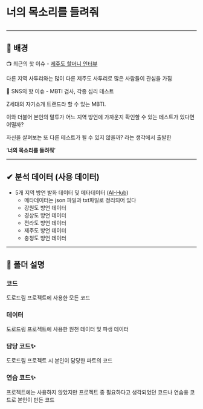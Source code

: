 # 너의 목소리를 들려줘
## 
----
## 🔎 배경

📺 최근의 핫 이슈 - [제주도 할머니 인터뷰](https://youtu.be/MySipIsyGtg?t=62)

다른 지역 사투리와는 많이 다른 제주도 사투리로 많은 사람들이 관심을 가짐

📱 SNS의 핫 이슈 - MBTI 검사, 각종 심리 테스트

Z세대의 자기소개 트랜드라 할 수 있는 MBTI. 

이와 더불어 본인의 말투가 어느 지역 방언에 가까운지 확인할 수 있는 테스트가 있다면 어떨까?

자신을 살펴보는 또 다른 테스트가 될 수 있지 않을까? 라는 생각에서 출발한

‘**너의 목소리를 들려줘**’

---

## ✔ 분석 데이터 (사용 데이터)

- 5개 지역 방언 발화 데이터 및 메타데이터 ([AI-Hub](https://www.aihub.or.kr/))
    - 메타데이터는 json 파일과 txt파일로 정리되어 있다
    - 강원도 방언 데이터
    - 경상도 방언 데이터
    - 전라도 방언 데이터
    - 제주도 방언 데이터
    - 충청도 방언 데이터
       
---

## 📂 폴더 설명
### 코드
도로드림 프로젝트에 사용한 모든 코드

### 데이터
도로드림 프로젝트에 사용한 원천 데이터 및 파생 데이터

### 담당 코드✨
도로드림 프로젝트 시 본인이 담당한 파트의 코드

### 연습 코드✨
프로젝트에는 사용하지 않았지만 프로젝트 중 필요하다고 생각되었던 코드나 연습용 코드로 본인이 만든 코드
